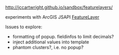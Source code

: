 http://jccartwright.github.io/sandbox/featurelayers/

experiments with ArcGIS JSAPI [FeatureLayer](https://developers.arcgis.com/javascript/latest/api-reference/esri-layers-FeatureLayer.html)

Issues to explore:
- formatting of popup. fieldinfos to limit decimals?
- inject additional values into template
- phantom clusters?, i.e. no popup?